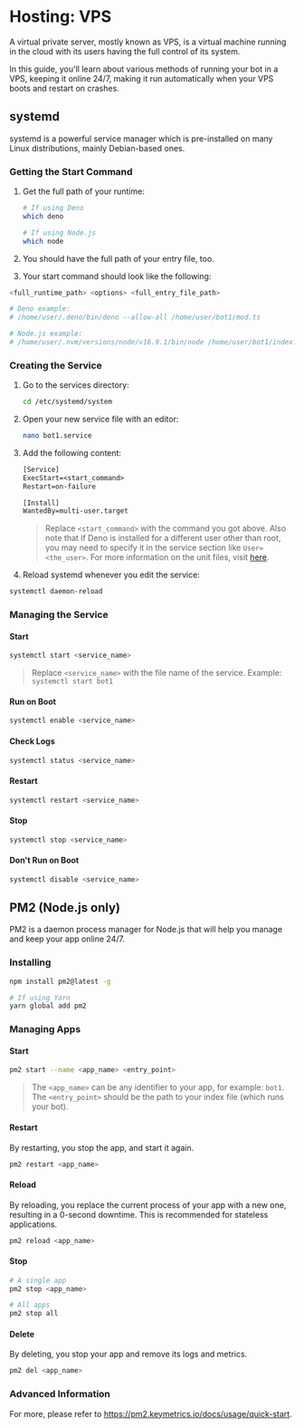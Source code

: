 # Hosting: VPS

A virtual private server, mostly known as VPS, is a virtual machine running in the cloud with its users having the full control of its system.

In this guide, you'll learn about various methods of running your bot in a VPS, keeping it online 24/7, making it run automatically when your VPS boots and restart on crashes.

## systemd

systemd is a powerful service manager which is pre-installed on many Linux distributions, mainly Debian-based ones.

### Getting the Start Command

1. Get the full path of your runtime:

   ```sh
   # If using Deno
   which deno

   # If using Node.js
   which node
   ```

2. You should have the full path of your entry file, too.

3. Your start command should look like the following:

```sh
<full_runtime_path> <options> <full_entry_file_path>

# Deno example:
# /home/user/.deno/bin/deno --allow-all /home/user/bot1/mod.ts

# Node.js example:
# /home/user/.nvm/versions/node/v16.9.1/bin/node /home/user/bot1/index.js
```

### Creating the Service

1. Go to the services directory:

   ```sh
   cd /etc/systemd/system
   ```

2. Open your new service file with an editor:

   ```sh
   nano bot1.service
   ```

3. Add the following content:

   ```txt
   [Service]
   ExecStart=<start_command>
   Restart=on-failure

   [Install]
   WantedBy=multi-user.target
   ```

   > Replace `<start_command>` with the command you got above.
   > Also note that if Deno is installed for a different user other than root, you may need to specify it in the service section like `User=<the_user>`.
   > For more information on the unit files, visit [here](https://access.redhat.com/documentation/en-us/red_hat_enterprise_linux/8/html/configuring_basic_system_settings/assembly_working-with-systemd-unit-files_configuring-basic-system-settings).

4. Reload systemd whenever you edit the service:

```sh
systemctl daemon-reload
```

### Managing the Service

#### Start

```sh
systemctl start <service_name>
```

> Replace `<service_name>` with the file name of the service.
> Example: `systemctl start bot1`

#### Run on Boot

```sh
systemctl enable <service_name>
```

#### Check Logs

```sh
systemctl status <service_name>
```

#### Restart

```sh
systemctl restart <service_name>
```

#### Stop

```sh
systemctl stop <service_name>
```

#### Don't Run on Boot

```sh
systemctl disable <service_name>
```

## PM2 (Node.js only)

PM2 is a daemon process manager for Node.js that will help you manage and keep your app online 24/7.

### Installing

```sh
npm install pm2@latest -g

# If using Yarn
yarn global add pm2
```

### Managing Apps

#### Start

```sh
pm2 start --name <app_name> <entry_point>
```

> The `<app_name>` can be any identifier to your app, for example: `bot1`.
> The `<entry_point>` should be the path to your index file (which runs your bot).

#### Restart

By restarting, you stop the app, and start it again.

```sh
pm2 restart <app_name>
```

#### Reload

By reloading, you replace the current process of your app with a new one, resulting in a 0-second downtime.
This is recommended for stateless applications.

```sh
pm2 reload <app_name>
```

#### Stop

```sh
# A single app
pm2 stop <app_name>

# All apps
pm2 stop all
```

#### Delete

By deleting, you stop your app and remove its logs and metrics.

```sh
pm2 del <app_name>
```

### Advanced Information

For more, please refer to <https://pm2.keymetrics.io/docs/usage/quick-start>.
